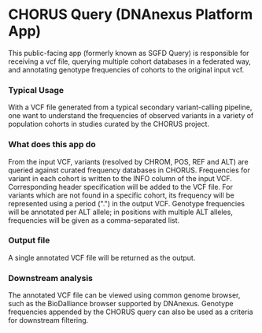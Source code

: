 <!-- dx-header -->
# CHORUS Query (DNAnexus Platform App)

This public-facing app (formerly known as SGFD Query) is responsible for receiving a vcf file, querying multiple cohort databases in a federated way, and annotating genotype frequencies of cohorts to the original input vcf.

### Typical Usage
With a VCF file generated from a typical secondary variant-calling pipeline, one want to understand the frequencies of observed variants in a variety of population cohorts in studies curated by the CHORUS project.

### What does this app do
From the input VCF, variants (resolved by CHROM, POS, REF and ALT) are queried against curated frequency databases in CHORUS. Frequencies for variant in each cohort is written to the INFO column of the input VCF. Corresponding header specification will be added to the VCF file. For variants which are not found in a specific cohort, its frequency will be represented using a period (".") in the output VCF. Genotype frequencies will be annotated per ALT allele; in positions with multiple ALT alleles, frequencies will be given as a comma-separated list.

### Output file
A single annotated VCF file will be returned as the output.

### Downstream analysis
The annotated VCF file can be viewed  using common genome browser, such as the BioDalliance browser supported by DNAnexus. Genotype frequencies appended by the CHORUS query can also be used as a criteria for downstream filtering.
